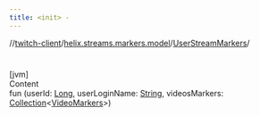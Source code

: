 ```yaml
---
title: <init> -
---
```

//[twitch-client](../../index.md)/[helix.streams.markers.model](../index.md)/[UserStreamMarkers](index.md)/[<init>](-init-.md)



# <init>  
[jvm]  
Content  
fun [<init>](-init-.md)(userId: [Long](https://kotlinlang.org/api/latest/jvm/stdlib/kotlin/-long/index.html), userLoginName: [String](https://kotlinlang.org/api/latest/jvm/stdlib/kotlin/-string/index.html), videosMarkers: [Collection](https://kotlinlang.org/api/latest/jvm/stdlib/kotlin.collections/-collection/index.html)<[VideoMarkers](../-video-markers/index.md)>)  



